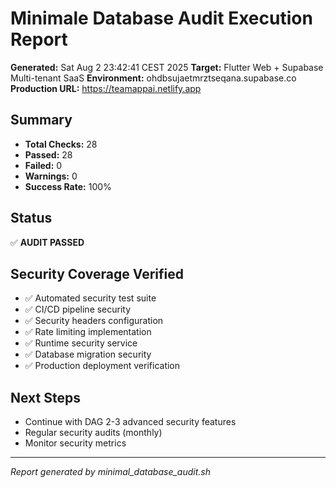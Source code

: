 # Minimale Database Audit Execution Report
**Generated:** Sat Aug  2 23:42:41 CEST 2025
**Target:** Flutter Web + Supabase Multi-tenant SaaS
**Environment:** ohdbsujaetmrztseqana.supabase.co
**Production URL:** https://teamappai.netlify.app

## Summary
- **Total Checks:** 28
- **Passed:** 28
- **Failed:** 0
- **Warnings:** 0
- **Success Rate:** 100%

## Status
✅ **AUDIT PASSED**

## Security Coverage Verified
- ✅ Automated security test suite
- ✅ CI/CD pipeline security
- ✅ Security headers configuration
- ✅ Rate limiting implementation
- ✅ Runtime security service
- ✅ Database migration security
- ✅ Production deployment verification

## Next Steps
- Continue with DAG 2-3 advanced security features
- Regular security audits (monthly)
- Monitor security metrics

---
*Report generated by minimal_database_audit.sh*
